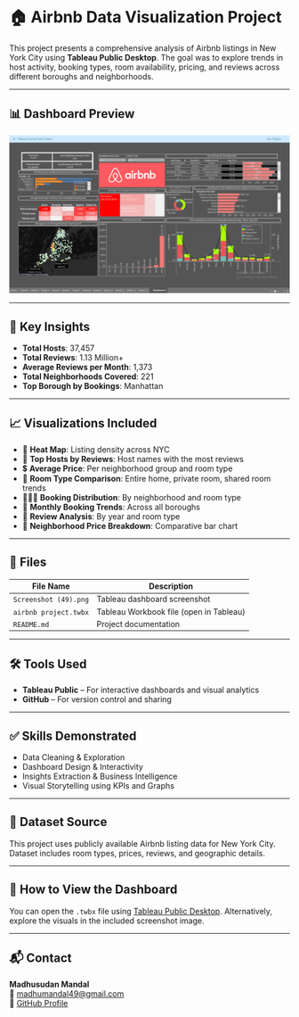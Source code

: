 # 🏠 Airbnb Data Visualization Project

This project presents a comprehensive analysis of Airbnb listings in New York City using **Tableau Public Desktop**. The goal was to explore trends in host activity, booking types, room availability, pricing, and reviews across different boroughs and neighborhoods.

---

## 📊 Dashboard Preview

![Airbnb Dashboard](./Screenshot%20(49).png)

---

## 📌 Key Insights

- **Total Hosts**: 37,457  
- **Total Reviews**: 1.13 Million+  
- **Average Reviews per Month**: 1,373  
- **Total Neighborhoods Covered**: 221  
- **Top Borough by Bookings**: Manhattan

---

## 📈 Visualizations Included

- 📍 **Heat Map**: Listing density across NYC  
- 🧾 **Top Hosts by Reviews**: Host names with the most reviews  
- 💲 **Average Price**: Per neighborhood group and room type  
- 🧱 **Room Type Comparison**: Entire home, private room, shared room trends  
- 🧑‍🤝‍🧑 **Booking Distribution**: By neighborhood and room type  
- 📅 **Monthly Booking Trends**: Across all boroughs  
- 🧮 **Review Analysis**: By year and room type  
- 🧁 **Neighborhood Price Breakdown**: Comparative bar chart

---

## 📂 Files

| File Name               | Description                                 |
|------------------------|---------------------------------------------|
| `Screenshot (49).png`  | Tableau dashboard screenshot                |
| `airbnb project.twbx`  | Tableau Workbook file (open in Tableau)     |
| `README.md`            | Project documentation                       |

---

## 🛠 Tools Used

- **Tableau Public** – For interactive dashboards and visual analytics  
- **GitHub** – For version control and sharing

---

## ✅ Skills Demonstrated

- Data Cleaning & Exploration  
- Dashboard Design & Interactivity  
- Insights Extraction & Business Intelligence  
- Visual Storytelling using KPIs and Graphs

---

## 📌 Dataset Source

This project uses publicly available Airbnb listing data for New York City. Dataset includes room types, prices, reviews, and geographic details.

---

## 🚀 How to View the Dashboard

You can open the `.twbx` file using [Tableau Public Desktop](https://public.tableau.com/en-us/s/download/). Alternatively, explore the visuals in the included screenshot image.

---

## 📬 Contact

**Madhusudan Mandal**  
📧 madhumandal49@gmail.com  
🔗 [GitHub Profile](https://github.com/Madhusudan3223)
